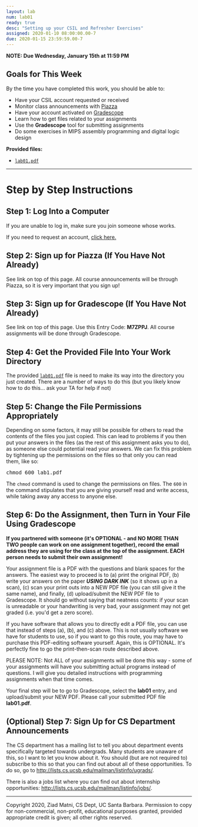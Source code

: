 ```yaml
---
layout: lab
num: lab01
ready: true
desc: "Setting up your CSIL and Refresher Exercises"
assigned: 2020-01-10 08:00:00.00-7
due: 2020-01-15 23:59:59.00-7
---
```

<p><b>NOTE: Due Wednesday, January 15th at 11:59 PM</b></p>

<h2>Goals for This Week</h2>
<p>By the time you have completed this work, you should be able to:</p>
<ul>
  <li>Have your CSIL account requested or received</li>
  <li>Monitor class announcements with <a href="http://www.piazza.com/ucsb/winter2020/cs64" target="_blank">Piazza</a></li>
  <li>Have your account activated on <a href="https://www.gradescope.com" target="_blank">Gradescope</a></li>
  <li>Learn how to get files related to your assignments</li>
  <li>Use the <b>Gradescope</b> tool for submitting assignments</li>
  <li>Do some exercises in MIPS assembly programming and digital logic design</li>
</ul>
<b>Provided files:</b>
<ul>
  <li><a href="{{'/lab/lab01/lab01.pdf' | relative_url }}"><code>lab01.pdf</code></a></li>
</ul>
<hr>
<h1>Step by Step Instructions</h1>

<h2>Step 1: Log Into a Computer</h2>
If you are unable to log in, make sure you join someone whose works.
<p>
  If you need to request an account, <a href="https://accounts.engr.ucsb.edu/invites/login">click here.</a>
</p>

<h2>Step 2: Sign up for Piazza (If You Have Not Already)</h2>
<p>
  See link on top of this page.
  All course announcements will be through Piazza, so it is very important that you sign up!
</p>
    
<h2>Step 3: Sign up for Gradescope (If You Have Not Already)</h2>
<p>
  See link on top of this page. Use this Entry Code: <b>M7ZPPJ</b>.
  All course assignments will be done through Gradescope.
</p>
    
<h2>Step 4: Get the Provided File Into Your Work Directory</h2>
<p>
  The provided <a href="{{'/lab/lab01/lab01.pdf' | relative_url }}"><code>lab01.pdf</code></a> file is need to make its way into the directory you just created. There are a number of ways to do this (but you likely know how to do this... ask your TA for help if not)
</p>

<h2>Step 5: Change the File Permissions Appropriately</h2>
<p>
  Depending on some factors, it may still be possible for others to read the contents of the files you just copied.
  This can lead to problems if you then put your answers in the files (as the rest of this assignment asks you to do), as someone else could potential read your answers.
  We can fix this problem by tightening up the permissions on the files so that only you can read them, like so:
</p>
<pre>
chmod 600 lab1.pdf
</pre>
<p>
  The <code>chmod</code> command is used to change the permissions on files.
  The <code>600</code> in the command stipulates that you are giving yourself read and write access, while taking away any access to anyone else.
</p>
    
<h2>Step 6: Do the Assignment, then Turn in Your File Using Gradescope</h2>
<p>
  <b>If you partnered with someone (it's OPTIONAL - and NO MORE THAN TWO people can work on one assignment together), record the email address they are using for the class at the top of the assignment. EACH person needs to submit their own assignment!</b> 
</p>

<p>Your assignment file is a PDF with the questions and blank spaces for the answers. The easiest way to proceed is to (a) print the original PDF, (b) write your answers on the paper <b><i>USING DARK INK</i></b> (so it shows up in a scan), (c) scan your print outs into a NEW PDF file (you can still give it the same name), and finally, (d) upload/submit the NEW PDF file to Gradescope. It should go without saying that neatness counts: if your scan is unreadable or your handwriting is very
bad, your assignment may not get graded (i.e. you'd get a zero score).</p>

<p>If you have software that allows you to directly edit a PDF file, you can use that instead of steps (a), (b), and (c) above. This is not usually software we have for students to use, so if you want to go this route, you may have to purchase this PDF-editing software yourself. Again, this is OPTIONAL. It's perfectly fine to go the print-then-scan route described above.</p>

<p>PLEASE NOTE: Not ALL of your assignments will be done this way - some of your assignments will have you submitting actual programs instead of questions. I will give you detailed instructions with programming assignments when that time comes.</p>

<p>Your final step will be to go to Gradescope, select the <b>lab01</b> entry, and upload/submit your NEW PDF. Please call your submitted PDF file <b>lab01.pdf</b>.

<h2>(Optional) Step 7: Sign Up for CS Department Announcements</h2>
<p>
  The CS department has a mailing list to tell you about department events specifically targeted towards undergrads.
  Many students are unaware of this, so I want to let you know about it.
  You should (but are not required to) subscribe to this so that you can find out about all of these opportunities.
  To do so, go to <a href="http://lists.cs.ucsb.edu/mailman/listinfo/ugrads/">http://lists.cs.ucsb.edu/mailman/listinfo/ugrads/</a>.
</p>
<p>
  There is also a jobs list where you can find out about internship opportunities: <a href="http://lists.cs.ucsb.edu/mailman/listinfo/jobs/">http://lists.cs.ucsb.edu/mailman/listinfo/jobs/</a>.
</p>

<hr>
 <p>Copyright 2020, Ziad Matni, CS Dept, UC Santa Barbara. 
 Permission to copy for non-commercial, non-profit, educational purposes granted, provided appropriate
  credit is given; all other rights reserved.</p>
